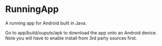 # RunningApp
A running app for Android built in Java. 

Go to app/build/ouputs/apk to download the app onto an Android device. Note you will have to enable install from 3rd party sources first.
